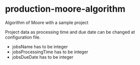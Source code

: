 # production-moore-algorithm
Algorithm of Moore with a sample project

Project data as processing time and due date can be changed at configuration file. 
- jobsName has to be integer
- jobsProcessingTime has to be integer
- jobsDueDate has to be integer


